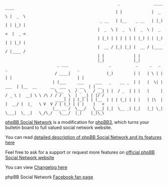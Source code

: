 											          _               ____    ____
											         | |             |  _  \ |  _  \
											  _ __   | |__    _ __   | |_) | | |_) |
											 |  _  \ |  _  \ |  _  \ |  _ <  |  _ <
											 | |_) | | | | | | |_) | | |_) | | |_) |
											 |  __ / |_| |_| |  __ / |____ / |____ /
											 | |             | |
											 |_|             |_|
						   _ ___                  _           _     _   _          _                               _
						  / ____|                (_)         | |   | \ | |        | |                             | |
						 | (___     ___     ___   _    __ _  | |   |  \| |   ___  | |__  __      __  ___    _ __  | | __
						  \___  \  / _ \   / __| | |  / _  | | |   |     |  / _ \ |  __| \ \ /\ / / / _ \  |  __| | |/ /
						  ____) | | (_) | | (__  | | | (_| | | |   | |\  | |  __/ |  |_   \ V  V / | (_) | | |    |   <
						 |__ __ /  \___/   \___| |_|  \__ _| |_|   |_| \_|  \___|  \_ _|   \_/\_/   \___/  |_|    |_|\_\


[phpBB Social Network](http://phpbbsocialnetwork.com) is a modification for [phpBB3](http://phpbb.com), which turns your bulletin board to full valued social network website.

You can read [detailed description of phpBB Social Network and its features here](http://phpbbsocialnetwork.com/viewtopic.php?t=32)

Feel free to ask for a support or request more features on [official phpBB Social Network website](http://phpbbsocialnetwork.com/index.php)

You can view [Changelog here](http://phpbbsocialnetwork.com/viewtopic.php?t=1023)

phpBB Social Network [Facebook fan page](http://www.facebook.com/pages/phpBB-Social-Network/180271885389370)